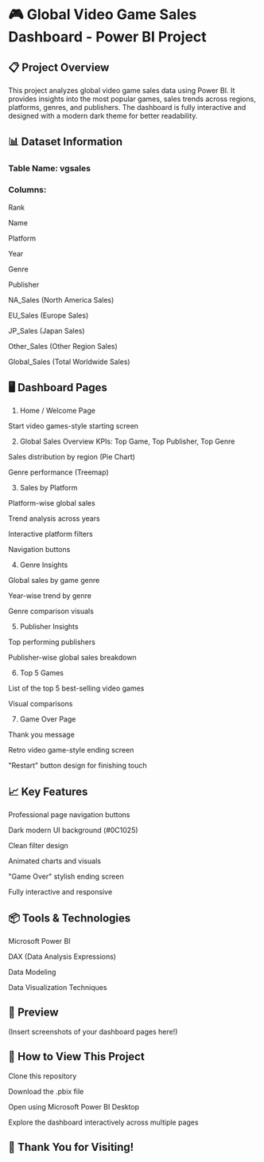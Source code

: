 # 🎮 Global Video Game Sales Dashboard - Power BI Project



## 📋 Project Overview
This project analyzes global video game sales data using Power BI.
It provides insights into the most popular games, sales trends across regions, platforms, genres, and publishers.
The dashboard is fully interactive and designed with a modern dark theme for better readability.

## 📊 Dataset Information
### Table Name: vgsales

### Columns:

 Rank

 Name

 Platform

 Year

 Genre

 Publisher

 NA_Sales (North America Sales)

 EU_Sales (Europe Sales)

 JP_Sales (Japan Sales)

 Other_Sales (Other Region Sales)

 Global_Sales (Total Worldwide Sales)

## 🖥️ Dashboard Pages
1. Home / Welcome Page

  Start video games-style starting screen

2. Global Sales Overview
  KPIs: Top Game, Top Publisher, Top Genre

  Sales distribution by region (Pie Chart)

  Genre performance (Treemap)

3. Sales by Platform

  Platform-wise global sales

  Trend analysis across years

  Interactive platform filters

  Navigation buttons

4. Genre Insights

  Global sales by game genre

  Year-wise trend by genre

  Genre comparison visuals

5. Publisher Insights

  Top performing publishers

  Publisher-wise global sales breakdown

6. Top 5 Games

  List of the top 5 best-selling video games

  Visual comparisons

7. Game Over Page

  Thank you message

  Retro video game-style ending screen

  "Restart" button design for finishing touch

## 📈 Key Features
  Professional page navigation buttons

  Dark modern UI background (#0C1025)

  Clean filter design

  Animated charts and visuals

  "Game Over" stylish ending screen

  Fully interactive and responsive

## 📦 Tools & Technologies
  Microsoft Power BI

  DAX (Data Analysis Expressions)

  Data Modeling

  Data Visualization Techniques

## 📸 Preview
  (Insert screenshots of your dashboard pages here!)

## 🚀 How to View This Project
  Clone this repository

  Download the .pbix file

  Open using  Microsoft Power BI Desktop

  Explore the dashboard interactively across multiple pages

## 🙌 Thank You for Visiting!
